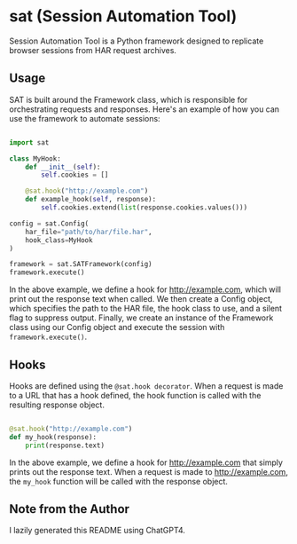 # sat (Session Automation Tool)

Session Automation Tool is a Python framework designed to replicate browser sessions from HAR request archives.

## Usage ##

SAT is built around the Framework class, which is responsible for orchestrating requests and responses. Here's an example of how you can use the framework to automate sessions:

```python

import sat

class MyHook:
    def __init__(self):
        self.cookies = []

    @sat.hook("http://example.com")
    def example_hook(self, response):
        self.cookies.extend(list(response.cookies.values()))

config = sat.Config(
    har_file="path/to/har/file.har",
    hook_class=MyHook
)

framework = sat.SATFramework(config)
framework.execute()
```

In the above example, we define a hook for http://example.com, which will print out the response text when called. We then create a Config object, which specifies the path to the HAR file, the hook class to use, and a silent flag to suppress output. Finally, we create an instance of the Framework class using our Config object and execute the session with `framework.execute()`.

## Hooks ##

Hooks are defined using the `@sat.hook decorator`. When a request is made to a URL that has a hook defined, the hook function is called with the resulting response object.

```python

@sat.hook("http://example.com")
def my_hook(response):
    print(response.text)
```

In the above example, we define a hook for http://example.com that simply prints out the response text. When a request is made to http://example.com, the `my_hook` function will be called with the response object.

## Note from the Author ##

I lazily generated this README using ChatGPT4.
